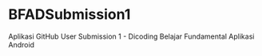# BFADSubmission1
Aplikasi GitHub User Submission 1 - Dicoding  Belajar Fundamental Aplikasi Android
